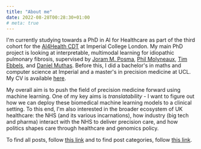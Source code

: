```yaml
---
title: "About me"
date: 2022-08-28T00:28:30+01:00
# meta: true
---
```


I'm currently studying towards a PhD in AI for Healthcare as part of the third cohort for the [AI4Health CDT](https://ai4health.io/) at Imperial College London. My main PhD project is looking at interpretable, multimodal learning for idiopathic pulmonary fibrosis, supervised by [Joram M. Posma](https://www.imperial.ac.uk/people/j.posma11), [Phil Molyneaux](https://www.imperial.ac.uk/people/p.molyneaux), [Tim Ebbels](https://www.imperial.ac.uk/people/t.ebbels), and [Daniel Muthas](https://se.linkedin.com/in/muthas). Before this, I did a bachelor's in maths and computer science at Imperial and a master's in precision medicine at UCL. My CV is available [here](../data/CV_080123.pdf).

My overall aim is to push the field of precision medicine forward using machine learning. One of my key aims is *translatability* - I want to figure out how we can deploy these biomedical machine learning models to a clinical setting. To this end, I'm also interested in the broader ecosystem of UK healthcare: the NHS (and its various incarnations), how industry (big tech and pharma) interact with the NHS to deliver precision care, and how politics shapes care through healthcare and genomics policy.

To find all posts, follow [this link](https://avishvj.github.io/posts) and to find post categories, follow [this link](https://avishvj.github.io/categories).